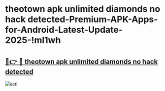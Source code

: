 # theotown apk unlimited diamonds no hack detected-Premium-APK-Apps-for-Android-Latest-Update-2025-!ml1wh

# <h2><a href="https://googleone.com">🔗👉 🔴 theotown apk unlimited diamonds no hack detected</a></h2>

[![acn](https://github.com/user-attachments/assets/0f9c940e-d8b0-45ae-aac7-cd30a18b3e1c)](https://googleone.com)

